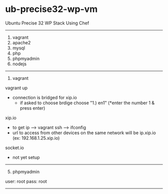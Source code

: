 ub-precise32-wp-vm
==================

Ubuntu Precise 32 WP Stack Using Chef

-------------------------------------

1. vagrant
2. apache2
3. mysql
4. php
5. phpmyadmin
6. nodejs

-------------------------------------

1. vagrant

vagrant up
+ connection is bridged for xip.io
  - if asked to choose brdige choose "1.) en1" (*enter the number 1 & press enter)

xip.io
+ to get ip --> vagrant ssh --> ifconfig
+ url to access from other devices on the same network will be ip.xip.io (ex: 192.168.1.25.xip.io)

socket.io
+ not yet setup

-------------------------------------
5. phpmyadmin

user: root
pass: root

-------------------------------------
